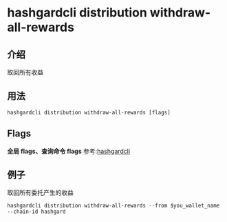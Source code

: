 # hashgardcli distribution withdraw-all-rewards

## 介绍

取回所有收益

## 用法

```shell
hashgardcli distribution withdraw-all-rewards [flags]
```
## Flags

**全局 flags、查询命令 flags** 参考:[hashgardcli](../README.md)

## 例子

取回所有委托产生的收益
```shell
hashgardcli distribution withdraw-all-rewards --from $you_wallet_name --chain-id hashgard
```
